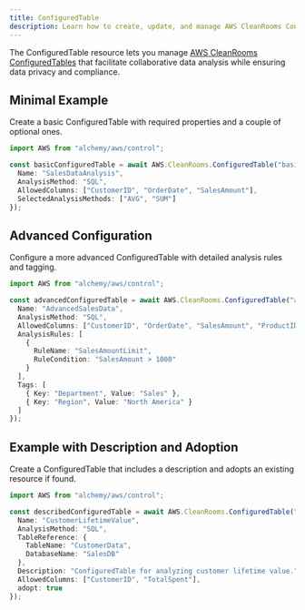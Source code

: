 ```yaml
---
title: ConfiguredTable
description: Learn how to create, update, and manage AWS CleanRooms ConfiguredTables using Alchemy Cloud Control.
---
```



The ConfiguredTable resource lets you manage [AWS CleanRooms ConfiguredTables](https://docs.aws.amazon.com/cleanrooms/latest/userguide/) that facilitate collaborative data analysis while ensuring data privacy and compliance.

## Minimal Example

Create a basic ConfiguredTable with required properties and a couple of optional ones.

```ts
import AWS from "alchemy/aws/control";

const basicConfiguredTable = await AWS.CleanRooms.ConfiguredTable("basicConfiguredTable", {
  Name: "SalesDataAnalysis",
  AnalysisMethod: "SQL",
  AllowedColumns: ["CustomerID", "OrderDate", "SalesAmount"],
  SelectedAnalysisMethods: ["AVG", "SUM"]
});
```

## Advanced Configuration

Configure a more advanced ConfiguredTable with detailed analysis rules and tagging.

```ts
import AWS from "alchemy/aws/control";

const advancedConfiguredTable = await AWS.CleanRooms.ConfiguredTable("advancedConfiguredTable", {
  Name: "AdvancedSalesData",
  AnalysisMethod: "SQL",
  AllowedColumns: ["CustomerID", "OrderDate", "SalesAmount", "ProductID"],
  AnalysisRules: [
    {
      RuleName: "SalesAmountLimit",
      RuleCondition: "SalesAmount > 1000"
    }
  ],
  Tags: [
    { Key: "Department", Value: "Sales" },
    { Key: "Region", Value: "North America" }
  ]
});
```

## Example with Description and Adoption

Create a ConfiguredTable that includes a description and adopts an existing resource if found.

```ts
import AWS from "alchemy/aws/control";

const describedConfiguredTable = await AWS.CleanRooms.ConfiguredTable("describedConfiguredTable", {
  Name: "CustomerLifetimeValue",
  AnalysisMethod: "SQL",
  TableReference: {
    TableName: "CustomerData",
    DatabaseName: "SalesDB"
  },
  Description: "ConfiguredTable for analyzing customer lifetime value.",
  AllowedColumns: ["CustomerID", "TotalSpent"],
  adopt: true
});
```
